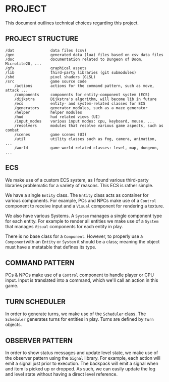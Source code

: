 # PROJECT

This document outlines technical choices regarding this project. 

## PROJECT STRUCTURE

```
/dat                data files (csv)
/gen                generated data (lua) files based on csv data files
/doc                documentation related to Dungeon of Doom, Microlite20, ...
/gfx                graphical assets
/lib                third-party libraries (git submodules)
/shd                pixel shaders (GLSL)
/src                game source code
    /actions        actions for the command pattern, such as move, attack ...
    /components     components for entity-component system (ECS)
    /dijkstra       Dijkstra's algorithm, will become lib in future
    /ecs            entity- and system-related classes for ECS
    /generators     generator modules, such as a maze generator
    /helper         helper modules
    /hud            hud related views (UI)
    /input_modes    various input modes: cpu, keyboard, mouse, ...
    /resolvers      modules that resolve various game aspects, such as combat
    /scenes         game scenes (UI)
    /util           utility classes such as fog, camera, animation, ...
    /world          game world related classes: level, map, dungeon, ...
```

## ECS

We make use of a custom ECS system, as I found various third-party libraries problematic for a variety of reasons. This ECS is rather simple.

We have a single `Entity` class. The `Entity` class acts as container for various components. For example, PCs and NPCs make use of a `Control` component to receive input and a `Visual` component for rendering a texture.

We also have various Systems. A `System` manages a single component type for each entity. For example to render all entities we make use of a `System` that manages `Visual` components for each entity in play.

There is no base class for a `Component`. However, to properly use a `Component`with an `Entity` or `System` it should be a class; meaning the object must have a metatable that defines its type.

## COMMAND PATTERN

PCs & NPCs make use of a `Control` component to handle player or CPU input. Input is translated into a command, which we'll call an action in this game. 

## TURN SCHEDULER

In order to generate turns, we make use of the `Scheduler` class. The `Scheduler` generates turns for entities in play. Turns are defined by `Turn` objects.

## OBSERVER PATTERN

In order to show status messages and update level state, we make use of the observer pattern using the `Signal` library. For example, each action will emit a signal just prior to execution. The backpack will emit a signal when and item is picked up or dropped. As such, we can easily update the log and level state without having a direct level reference.
